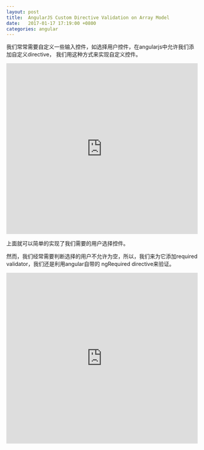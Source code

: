 ```yaml
---
layout: post
title:  AngularJS Custom Directive Validation on Array Model
date:   2017-01-17 17:19:00 +0800
categories: angular
---
```


我们常常需要自定义一些输入控件，如选择用户控件，在angularjs中允许我们添加自定义directive，
我们用这种方式来实现自定义控件。

<iframe width="100%" height="450" src="https://jsfiddle.net/forhot2000/orx9fxd3/6/embedded/js,html,result/" allowfullscreen="allowfullscreen" frameborder="0"></iframe>

上面就可以简单的实现了我们需要的用户选择控件。

然而，我们经常需要判断选择的用户不允许为空，所以，我们来为它添加required validator，我们还是利用angular自带的
ngRequired directive来验证。

<iframe width="100%" height="450" src="https://jsfiddle.net/forhot2000/ny0e5w02/4/embedded/js,html,css,result/" allowfullscreen="allowfullscreen" frameborder="0"></iframe>
